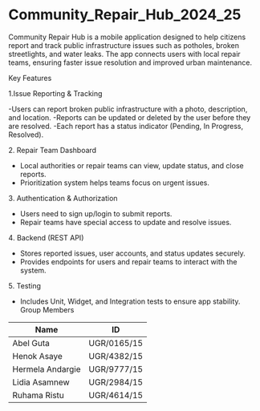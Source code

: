# Community_Repair_Hub_2024_25
Community Repair Hub is a mobile application designed to help citizens report and track public infrastructure issues such as potholes, broken streetlights, and water leaks. The app connects users with local repair teams, ensuring faster issue resolution and improved urban maintenance.

 Key Features

1️.Issue Reporting & Tracking

-Users can report broken public infrastructure with a photo, description, and location.
-Reports can be updated or deleted by the user before they are resolved.
-Each report has a status indicator (Pending, In Progress, Resolved).

2️. Repair Team Dashboard

- Local authorities or repair teams can view, update status, and close reports.
- Prioritization system helps teams focus on urgent issues.

3️. Authentication & Authorization

- Users need to sign up/login to submit reports.
- Repair teams have special access to update and resolve issues.

4️. Backend (REST API)

- Stores reported issues, user accounts, and status updates securely.
- Provides endpoints for users and repair teams to interact with the system.

5️. Testing

- Includes Unit, Widget, and Integration tests to ensure app stability.
Group Members

 | Name               | ID         |
|--------------------|------------|
| Abel Guta          | UGR/0165/15 |
| Henok Asaye        | UGR/4382/15 |
| Hermela Andargie   | UGR/9777/15 |
| Lidia Asamnew      | UGR/2984/15 |
| Ruhama Ristu       | UGR/4614/15 |



